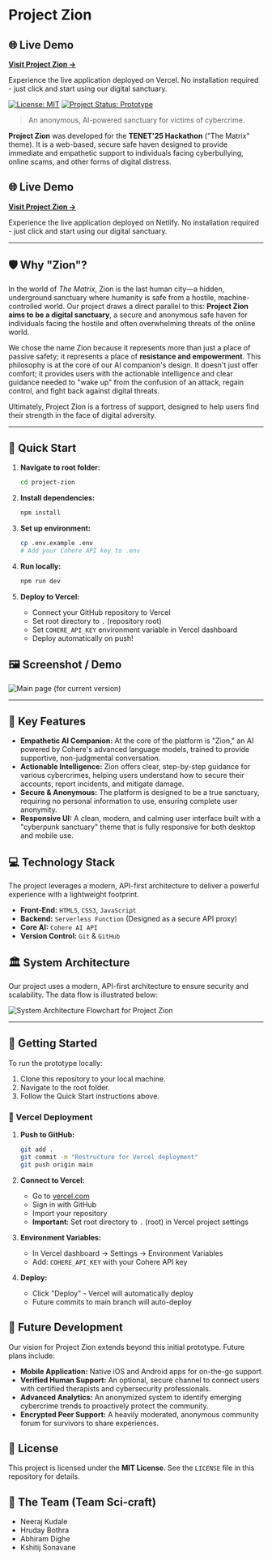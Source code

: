 # Project Zion

## 🌐 Live Demo

**[Visit Project Zion →](https://project-zion.vercel.app/)**

Experience the live application deployed on Vercel. No installation required - just click and start using our digital sanctuary.

[![License: MIT](https://img.shields.io/badge/License-MIT-blue.svg)](https://opensource.org/licenses/MIT)
[![Project Status: Prototype](https://img.shields.io/badge/status-Prototype-blue.svg)](https://github.com/CreeperBoy75/project-zion/)

> An anonymous, AI-powered sanctuary for victims of cybercrime.

**Project Zion** was developed for the **TENET'25 Hackathon** ("The Matrix" theme). It is a web-based, secure safe haven designed to provide immediate and empathetic support to individuals facing cyberbullying, online scams, and other forms of digital distress.

## 🌐 Live Demo

**[Visit Project Zion →](https://project-zion.netlify.app/)**

Experience the live application deployed on Netlify. No installation required - just click and start using our digital sanctuary.

---

## 🛡️ Why "Zion"? 

In the world of *The Matrix*, Zion is the last human city—a hidden, underground sanctuary where humanity is safe from a hostile, machine-controlled world. Our project draws a direct parallel to this: **Project Zion aims to be a digital sanctuary**, a secure and anonymous safe haven for individuals facing the hostile and often overwhelming threats of the online world.

We chose the name Zion because it represents more than just a place of passive safety; it represents a place of **resistance and empowerment**. This philosophy is at the core of our AI companion's design. It doesn't just offer comfort; it provides users with the actionable intelligence and clear guidance needed to "wake up" from the confusion of an attack, regain control, and fight back against digital threats.

Ultimately, Project Zion is a fortress of support, designed to help users find their strength in the face of digital adversity.

---

## 🚀 Quick Start

1. **Navigate to root folder:**
   ```bash
   cd project-zion
   ```

2. **Install dependencies:**
   ```bash
   npm install
   ```

3. **Set up environment:**
   ```bash
   cp .env.example .env
   # Add your Cohere API key to .env
   ```

4. **Run locally:**
   ```bash
   npm run dev
   ```

5. **Deploy to Vercel:**
   - Connect your GitHub repository to Vercel
   - Set root directory to `.` (repository root)
   - Set `COHERE_API_KEY` environment variable in Vercel dashboard
   - Deploy automatically on push!

## 🖼️ Screenshot / Demo

![Main page (for current version)](project-zion-app/assets/mainpage.png)

---

## 🌟 Key Features

* **Empathetic AI Companion:** At the core of the platform is "Zion," an AI powered by Cohere's advanced language models, trained to provide supportive, non-judgmental conversation.
* **Actionable Intelligence:** Zion offers clear, step-by-step guidance for various cybercrimes, helping users understand how to secure their accounts, report incidents, and mitigate damage.
* **Secure & Anonymous:** The platform is designed to be a true sanctuary, requiring no personal information to use, ensuring complete user anonymity.
* **Responsive UI:** A clean, modern, and calming user interface built with a "cyberpunk sanctuary" theme that is fully responsive for both desktop and mobile use.

## 💻 Technology Stack

The project leverages a modern, API-first architecture to deliver a powerful experience with a lightweight footprint.

* **Front-End:** `HTML5`, `CSS3`, `JavaScript`
* **Backend:** `Serverless Function` (Designed as a secure API proxy)
* **Core AI:** `Cohere AI API`
* **Version Control:** `Git` & `GitHub`

## 🏛️ System Architecture

Our project uses a modern, API-first architecture to ensure security and scalability. The data flow is illustrated below:

![System Architecture Flowchart for Project Zion](project-zion-app/assets/flowchart.png)

---

## 🚀 Getting Started

To run the prototype locally:

1. Clone this repository to your local machine.
2. Navigate to the root folder.
3. Follow the Quick Start instructions above.

### 🔧 Vercel Deployment

1. **Push to GitHub:**
   ```bash
   git add .
   git commit -m "Restructure for Vercel deployment"
   git push origin main
   ```

2. **Connect to Vercel:**
   - Go to [vercel.com](https://vercel.com)
   - Sign in with GitHub
   - Import your repository
   - **Important**: Set root directory to `.` (root) in Vercel project settings

3. **Environment Variables:**
   - In Vercel dashboard → Settings → Environment Variables
   - Add: `COHERE_API_KEY` with your Cohere API key

4. **Deploy:**
   - Click "Deploy" - Vercel will automatically deploy
   - Future commits to main branch will auto-deploy

## 🌱 Future Development

Our vision for Project Zion extends beyond this initial prototype. Future plans include:

* **Mobile Application:** Native iOS and Android apps for on-the-go support.
* **Verified Human Support:** An optional, secure channel to connect users with certified therapists and cybersecurity professionals.
* **Advanced Analytics:** An anonymized system to identify emerging cybercrime trends to proactively protect the community.
* **Encrypted Peer Support:** A heavily moderated, anonymous community forum for survivors to share experiences.

## 📄 License

This project is licensed under the **MIT License**. See the `LICENSE` file in this repository for details.

## 👥 The Team (Team Sci-craft)

* Neeraj Kudale
* Hruday Bothra
* Abhiram Dighe
* Kshitij Sonavane
